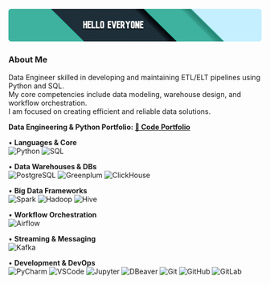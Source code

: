 ![Hello](https://github.com/Ersildan/ersildan/blob/main/head.jpg)

### About Me
Data Engineer skilled in developing and maintaining ETL/ELT pipelines using Python and SQL. <br>
My core competencies include data modeling, warehouse design, and workflow orchestration. <br>
I am focused on creating efficient and reliable data solutions.

**Data Engineering & Python Portfolio: [📁 Code Portfolio](https://github.com/ersildan/Code-Portfolio)**

• **Languages & Core**<br>
<img src="https://img.shields.io/badge/Python-3776AB?style=flat&logo=python&logoColor=3776AB&logoWidth=20" alt="Python" height="22">
<img src="https://img.shields.io/badge/SQL-4479A1?style=flat&logo=postgresql&logoColor=white&logoWidth=20" alt="SQL" height="22">

• **Data Warehouses & DBs**<br>
<img src="https://img.shields.io/badge/PostgreSQL-336791?style=flat&logo=postgresql&logoColor=white&logoWidth=20" alt="PostgreSQL" height="22">
<img src="https://img.shields.io/badge/Greenplum-00A98F?style=flat&logo=greenplum&logoColor=white&logoWidth=20" alt="Greenplum" height="22">
<img src="https://img.shields.io/badge/ClickHouse-FFCC02?style=flat&logo=clickhouse&logoColor=black&logoWidth=20" alt="ClickHouse" height="22">

• **Big Data Frameworks**<br>
<img src="https://img.shields.io/badge/Apache_Spark-E25A1C?style=flat&logo=apachespark&logoColor=white&logoWidth=20" alt="Spark" height="22">
<img src="https://img.shields.io/badge/Apache_Hadoop-FFCC00?style=flat&logo=apachehadoop&logoColor=black&logoWidth=20" alt="Hadoop" height="22">
<img src="https://img.shields.io/badge/Apache_Hive-FFD700?style=flat&logo=apachehive&logoColor=black&logoWidth=20" alt="Hive" height="22">

• **Workflow Orchestration**<br>
<img src="https://img.shields.io/badge/Apache_Airflow-017CEE?style=flat&logo=apacheairflow&logoColor=white&logoWidth=20" alt="Airflow" height="22">

• **Streaming & Messaging**<br>
<img src="https://img.shields.io/badge/Apache_Kafka-231F20?style=flat&logo=apachekafka&logoColor=white&logoWidth=20" alt="Kafka" height="22">

• **Development & DevOps**<br>
<img src="https://img.shields.io/badge/PyCharm-21D789?style=flat&logo=pycharm&logoColor=white&logoWidth=20" alt="PyCharm" height="22">
<img src="https://img.shields.io/badge/VS_Code-007ACC?style=flat&logo=visualstudiocode&logoColor=white&logoWidth=20" alt="VSCode" height="22">
<img src="https://img.shields.io/badge/Jupyter-F37626?style=flat&logo=jupyter&logoColor=white&logoWidth=20" alt="Jupyter" height="22">
<img src="https://img.shields.io/badge/DBeaver-8B7355?style=flat&logo=dbeaver&logoColor=white&logoWidth=20" alt="DBeaver" height="22">
<img src="https://img.shields.io/badge/Git-F05032?style=flat&logo=git&logoColor=white&logoWidth=20" alt="Git" height="22">
<img src="https://img.shields.io/badge/GitHub-181717?style=flat&logo=github&logoColor=white&logoWidth=20" alt="GitHub" height="22">
<img src="https://img.shields.io/badge/GitLab-FC6D26?style=flat&logo=gitlab&logoColor=white&logoWidth=20" alt="GitLab" height="22">

